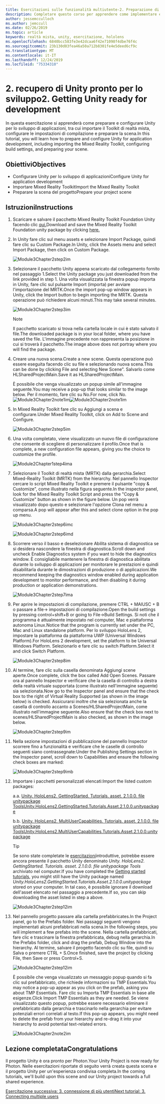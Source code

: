 ```yaml
---
title: Esercitazioni sulle funzionalità multiutente-2. Preparazione di Unity per lo sviluppo
description: Completare questo corso per apprendere come implementare esperienze condivise multiutente all'interno di un'applicazione HoloLens 2.
author: jessemcculloch
ms.author: jemccull
ms.date: 02/26/2019
ms.topic: article
keywords: realtà mista, unity, esercitazione, hololens
ms.openlocfilehash: 6840bcc583fe3e42dcaa6f42e71098f4dbe76f4c
ms.sourcegitcommit: 23b130d03fea46a50a712b8301fe4e5deed6cf9c
ms.translationtype: MT
ms.contentlocale: it-IT
ms.lasthandoff: 12/24/2019
ms.locfileid: "75334310"
---
```

# <a name="2-getting-unity-ready-for-development"></a><span data-ttu-id="61b4c-105">2. recupero di Unity pronto per lo sviluppo</span><span class="sxs-lookup"><span data-stu-id="61b4c-105">2. Getting Unity ready for development</span></span>

<span data-ttu-id="61b4c-106">In questa esercitazione si apprenderà come preparare e configurare Unity per lo sviluppo di applicazioni, tra cui importare il Toolkit di realtà mista, configurare le impostazioni di compilazione e preparare la scena.</span><span class="sxs-lookup"><span data-stu-id="61b4c-106">In this tutorial, you will learn how to prepare and configure Unity for application development, including importing the Mixed Reality Toolkit, configuring build settings, and preparing your scene.</span></span>

## <a name="objectives"></a><span data-ttu-id="61b4c-107">Obiettivi</span><span class="sxs-lookup"><span data-stu-id="61b4c-107">Objectives</span></span>

* <span data-ttu-id="61b4c-108">Configurare Unity per lo sviluppo di applicazioni</span><span class="sxs-lookup"><span data-stu-id="61b4c-108">Configure Unity for application development</span></span>
* <span data-ttu-id="61b4c-109">Importare Mixed Reality Toolkit</span><span class="sxs-lookup"><span data-stu-id="61b4c-109">Import the Mixed Reality Toolkit</span></span>
* <span data-ttu-id="61b4c-110">Preparare la scena del progetto</span><span class="sxs-lookup"><span data-stu-id="61b4c-110">Prepare your project scene</span></span>

## <a name="instructions"></a><span data-ttu-id="61b4c-111">Istruzioni</span><span class="sxs-lookup"><span data-stu-id="61b4c-111">Instructions</span></span>

1. <span data-ttu-id="61b4c-112">Scaricare e salvare il pacchetto Mixed Reality Toolkit Foundation Unity facendo clic [qui.](https://github.com/microsoft/MixedRealityToolkit-Unity/releases/download/v2.1.0/Microsoft.MixedReality.Toolkit.Unity.Foundation.2.1.0.unitypackage)</span><span class="sxs-lookup"><span data-stu-id="61b4c-112">Download and save the Mixed Reality Toolkit Foundation unity package by clicking [here.](https://github.com/microsoft/MixedRealityToolkit-Unity/releases/download/v2.1.0/Microsoft.MixedReality.Toolkit.Unity.Foundation.2.1.0.unitypackage)</span></span>

2. <span data-ttu-id="61b4c-113">In Unity fare clic sul menu assets e selezionare Import Package, quindi fare clic su Custom Package.</span><span class="sxs-lookup"><span data-stu-id="61b4c-113">In Unity, click the Assets menu and select Import Package, then click on Custom Package.</span></span>

    ![Module3Chapter2step2im](images/module3chapter2step2im.PNG)

3. <span data-ttu-id="61b4c-115">Selezionare il pacchetto Unity appena scaricato dal collegamento fornito nel passaggio 1.</span><span class="sxs-lookup"><span data-stu-id="61b4c-115">Select the Unity package you just downloaded from the link provided in step 1.</span></span> <span data-ttu-id="61b4c-116">Una volta visualizzata la finestra popup importa in Unity, fare clic sul pulsante Import (importa) per avviare l'importazione del MRTK.</span><span class="sxs-lookup"><span data-stu-id="61b4c-116">Once the import pop-up window appears in Unity, click the Import button to begin importing the MRTK.</span></span> <span data-ttu-id="61b4c-117">Questa operazione può richiedere alcuni minuti.</span><span class="sxs-lookup"><span data-stu-id="61b4c-117">This may take several minutes.</span></span>

    ![Module3Chapter2step3im](images/module3chapter2step3im.PNG)

    >[!NOTE]
    ><span data-ttu-id="61b4c-119">Il pacchetto scaricato si trova nella cartella locale in cui è stato salvato il file.</span><span class="sxs-lookup"><span data-stu-id="61b4c-119">The downloaded package is in your local folder, where you have saved the file.</span></span> <span data-ttu-id="61b4c-120">L'immagine precedente non rappresenta la posizione in cui si troverà il pacchetto.</span><span class="sxs-lookup"><span data-stu-id="61b4c-120">The image above does not portray where you will find the package.</span></span>

4. <span data-ttu-id="61b4c-121">Creare una nuova scena.</span><span class="sxs-lookup"><span data-stu-id="61b4c-121">Create a new scene.</span></span> <span data-ttu-id="61b4c-122">Questa operazione può essere eseguita facendo clic su file e selezionando nuova scena.</span><span class="sxs-lookup"><span data-stu-id="61b4c-122">This can be done by clicking File and selecting New Scene".</span></span> <span data-ttu-id="61b4c-123">Salvarlo come HLSharedProjectMain.</span><span class="sxs-lookup"><span data-stu-id="61b4c-123">Save it as HLSharedProjectMain.</span></span>

    <span data-ttu-id="61b4c-124">È possibile che venga visualizzato un popup simile all'immagine seguente.</span><span class="sxs-lookup"><span data-stu-id="61b4c-124">You may receive a pop-up that looks similar to the image below.</span></span> <span data-ttu-id="61b4c-125">Per il momento, fare clic su No.</span><span class="sxs-lookup"><span data-stu-id="61b4c-125">For now, click No.</span></span>
    <span data-ttu-id="61b4c-126">![Module3Chapter2note1im](images/module3chapter2note1im.PNG)</span><span class="sxs-lookup"><span data-stu-id="61b4c-126">![Module3Chapter2note1im](images/module3chapter2note1im.PNG)</span></span>

5. <span data-ttu-id="61b4c-127">In Mixed Reality Toolkit fare clic su Aggiungi a scena e configurare.</span><span class="sxs-lookup"><span data-stu-id="61b4c-127">Under Mixed Reality Toolkit, click on Add to Scene and Configure.</span></span>

    ![Module3Chapter2step5im](images/module3chapter2step5im.PNG)

6. <span data-ttu-id="61b4c-129">Una volta completato, viene visualizzato un nuovo file di configurazione che consente di scegliere di personalizzare il profilo.</span><span class="sxs-lookup"><span data-stu-id="61b4c-129">Once that is complete, a new configuration file appears, giving you the choice to customize the profile.</span></span>

    ![Module2Chapter1step4ima](images/Module2Chapter1step4ima.PNG)

7. <span data-ttu-id="61b4c-131">Selezionare il Toolkit di realtà mista (MRTK) dalla gerarchia.</span><span class="sxs-lookup"><span data-stu-id="61b4c-131">Select Mixed-Reality Toolkit (MRTK) from the  hierarchy.</span></span> <span data-ttu-id="61b4c-132">Nel pannello Inspector cercare lo script Mixed Reality Toolkit e premere il pulsante "copy & Customize", come illustrato nella figura seguente.</span><span class="sxs-lookup"><span data-stu-id="61b4c-132">In the inspector panel, look for the Mixed Reality Toolkit Script and press the "Copy & Customize" button  as shown in the figure below.</span></span>  <span data-ttu-id="61b4c-133">Un pop verrà visualizzato dopo questo e selezionare l'opzione Clona nel menu a comparsa.</span><span class="sxs-lookup"><span data-stu-id="61b4c-133">A pop will appear after this and select clone option in the pop up menu.</span></span>

    ![Module3Chapter2step6imc](images/module3chapter2step6imc.PNG)

    ![Module3Chapter2step6imd](images/module3chapter2step6imd.PNG)

8. <span data-ttu-id="61b4c-136">Scorrere verso il basso e deselezionare Abilita sistema di diagnostica se si desidera nascondere la finestra di diagnostica.</span><span class="sxs-lookup"><span data-stu-id="61b4c-136">Scroll down and uncheck Enable Diagnostics system if you want to hide the diagnostics window.</span></span> <span data-ttu-id="61b4c-137">È consigliabile mantenere la finestra di diagnostica abilitata durante lo sviluppo di applicazioni per monitorare le prestazioni e quindi disabilitarla durante le dimostrazioni di produzione o di applicazioni.</span><span class="sxs-lookup"><span data-stu-id="61b4c-137">We recommend keeping the diagnostics window enabled during application development to monitor performance, and then disabling it during production or application demonstrations.</span></span> 

    ![Module3Chapter2step7ima](images/module3chapter2step7ima.PNG)

9. <span data-ttu-id="61b4c-139">Per aprire le impostazioni di compilazione, premere CTRL + MAIUSC + B o passare a file-> impostazioni di compilazione.</span><span class="sxs-lookup"><span data-stu-id="61b4c-139">Open the build settings by pressing control+shift+B or going to File->Build Settings.</span></span> <span data-ttu-id="61b4c-140">Si noti che il programma è attualmente impostato nel computer, Mac e piattaforma autonoma Linux.</span><span class="sxs-lookup"><span data-stu-id="61b4c-140">Notice that the program is currently set under the PC, Mac and Linux standalone platform.</span></span> <span data-ttu-id="61b4c-141">Per lo sviluppo HoloLens 2, impostare la piattaforma da piattaforma UWP (Universal Windows Platform).</span><span class="sxs-lookup"><span data-stu-id="61b4c-141">For HoloLens 2 development, set the platform to be Universal Windows Platform.</span></span> <span data-ttu-id="61b4c-142">Selezionarlo e fare clic su switch Platform.</span><span class="sxs-lookup"><span data-stu-id="61b4c-142">Select it and click Switch Platform.</span></span>

    ![Module3Chapter2step8im](images/module3chapter2step8im.PNG)

10. <span data-ttu-id="61b4c-144">Al termine, fare clic sulla casella denominata Aggiungi scene aperte.</span><span class="sxs-lookup"><span data-stu-id="61b4c-144">Once complete, click the box called Add Open Scenes.</span></span> <span data-ttu-id="61b4c-145">Passare ora al pannello Inspector e verificare che la casella di controllo a destra della realtà virtuale supportata (come illustrato nell'immagine seguente) sia selezionata.</span><span class="sxs-lookup"><span data-stu-id="61b4c-145">Now go to the Inspector panel and ensure that the check box to the right of Virtual Reality Supported (as shown in the image below) is checked.</span></span> <span data-ttu-id="61b4c-146">Assicurarsi inoltre che sia selezionata anche la casella di controllo accanto a Scenes/HLSharedProjectMain, come illustrato nell'immagine seguente.</span><span class="sxs-lookup"><span data-stu-id="61b4c-146">Also ensure that the check box next to scenes/HLSharedProjectMain is also checked, as shown in the image below.</span></span>

    ![Module3Chapter2step9im](images/module3chapter2step9im.PNG)

11. <span data-ttu-id="61b4c-148">Nella sezione impostazioni di pubblicazione del pannello Inspector scorrere fino a funzionalità e verificare che le caselle di controllo seguenti siano contrassegnate:</span><span class="sxs-lookup"><span data-stu-id="61b4c-148">Under the Publishing Settings section in the Inspector panel, scroll down to Capabilities and ensure the following check boxes are marked:</span></span>

    ![Module3Chapter2step9imb](images/module3chapter2step9imb.PNG)

12. <span data-ttu-id="61b4c-150">Importare i pacchetti personalizzati elencati:</span><span class="sxs-lookup"><span data-stu-id="61b4c-150">Import the listed custom packages:</span></span>

    <span data-ttu-id="61b4c-151">a.</span><span class="sxs-lookup"><span data-stu-id="61b4c-151">a.</span></span> [<span data-ttu-id="61b4c-152">Unity. HoloLens2. GettingStarted. Tutorials. asset. 2.1.0.0. file unitypackage Tools</span><span class="sxs-lookup"><span data-stu-id="61b4c-152">Unity.HoloLens2.GettingStarted.Tutorials.Asset.2.1.0.0.unitypackage</span></span>](https://github.com/microsoft/MixedRealityLearning/releases/download/getting-started-v2.1.0.0/Unity.HoloLens2.GettingStarted.Tutorials.Asset.2.1.0.0.unitypackage)

    <span data-ttu-id="61b4c-153">b.</span><span class="sxs-lookup"><span data-stu-id="61b4c-153">b.</span></span> [<span data-ttu-id="61b4c-154">Unity. HoloLens2. MultiUserCapabilities. Tutorials. asset. 2.1.0.0. file unitypackage Tools</span><span class="sxs-lookup"><span data-stu-id="61b4c-154">Unity.HoloLens2.MultiUserCapabilities.Tutorials.Asset.2.1.0.0.unitypackage</span></span>](https://github.com/microsoft/MixedRealityLearning/releases/download/multi-user-capabilities-v2.1.0.0/Unity.HoloLens2.MultiUserCapabilities.Tutorials.Asset.2.1.0.0.unitypackage)

    >[!TIP]
    ><span data-ttu-id="61b4c-155">Se sono state completate le [esercitazioni](mrlearning-base-ch1.md)introduttive, potrebbe essere ancora presente il pacchetto Unity denominato _Unity. HoloLens2. GettingStarted. Tutorials. asset. 2.1.0.0. file unitypackage Tools_ archiviato nel computer.</span><span class="sxs-lookup"><span data-stu-id="61b4c-155">If you have completed the [Getting started tutorials](mrlearning-base-ch1.md), you might still have the Unity package named _Unity.HoloLens2.GettingStarted.Tutorials.Asset.2.1.0.0.unitypackage_ stored on your computer.</span></span> <span data-ttu-id="61b4c-156">In tal caso, è possibile ignorare il download dell'asset elencato nel passaggio a precedente.</span><span class="sxs-lookup"><span data-stu-id="61b4c-156">If so, you can skip downloading the asset listed in step a above.</span></span>

    ![Module3Chapter2step12im](images/module3chapter2step11im.PNG)

13. <span data-ttu-id="61b4c-158">Nel pannello progetto passare alla cartella prefabbricates.</span><span class="sxs-lookup"><span data-stu-id="61b4c-158">In the Project panel, go to the Prefabs folder.</span></span> <span data-ttu-id="61b4c-159">Nei passaggi seguenti vengono implementati alcuni prefabbricati nella scena.</span><span class="sxs-lookup"><span data-stu-id="61b4c-159">In the following steps, you will implement a few prefabs into the scene.</span></span> <span data-ttu-id="61b4c-160">Nella cartella prefabbricati, fare clic e trascinare la finestra prefabbricata, debug nella gerarchia.</span><span class="sxs-lookup"><span data-stu-id="61b4c-160">In the Prefabs folder, click and drag the prefab, Debug Window into the hierarchy.</span></span> <span data-ttu-id="61b4c-161">Al termine, salvare il progetto facendo clic su file, quindi su Salva o premere CTRL + S.</span><span class="sxs-lookup"><span data-stu-id="61b4c-161">Once finished, save the project by clicking File, then Save or press Control+S.</span></span>

    ![Module3Chapter2step12im](images/module3chapter2step12im.PNG)

    <span data-ttu-id="61b4c-163">È possibile che venga visualizzato un messaggio popup quando si fa clic sul prefabbricato, che richiede informazioni su TMP Essentials.</span><span class="sxs-lookup"><span data-stu-id="61b4c-163">You may notice a pop-up appear as you click on the prefab, asking you about TMP Essentials.</span></span> <span data-ttu-id="61b4c-164">Fare clic su Importa TMP Essentials in base alle esigenze.</span><span class="sxs-lookup"><span data-stu-id="61b4c-164">Click Import TMP Essentials as they are needed.</span></span> <span data-ttu-id="61b4c-165">Se viene visualizzato questo popup, potrebbe essere necessario eliminare il prefabbricato dalla gerarchia e trascinarlo nella gerarchia per evitare potenziali errori correlati al testo.</span><span class="sxs-lookup"><span data-stu-id="61b4c-165">If this pop-up appears, you might need to delete the prefab from your hierarchy and re-drag it into your hierarchy to avoid potential text-related errors.</span></span>

    ![Module3Chapter2note2im](images/module3chapter2note2im.PNG)

## <a name="congratulations"></a><span data-ttu-id="61b4c-167">Lezione completata</span><span class="sxs-lookup"><span data-stu-id="61b4c-167">Congratulations</span></span>

<span data-ttu-id="61b4c-168">Il progetto Unity è ora pronto per Photon.</span><span class="sxs-lookup"><span data-stu-id="61b4c-168">Your Unity Project is now ready for Photon.</span></span> <span data-ttu-id="61b4c-169">Nelle esercitazioni riportate di seguito verrà creata questa scena e il progetto Unity per un'esperienza condivisa completa.</span><span class="sxs-lookup"><span data-stu-id="61b4c-169">In the coming tutorials, we'll build upon this scene and our Unity project towards a full shared experience.</span></span>

<span data-ttu-id="61b4c-170">[Esercitazione successiva: 3. connessione di più utenti](mrlearning-sharing(photon)-ch3.md)</span><span class="sxs-lookup"><span data-stu-id="61b4c-170">[Next tutorial: 3. Connecting multiple users](mrlearning-sharing(photon)-ch3.md)</span></span>
